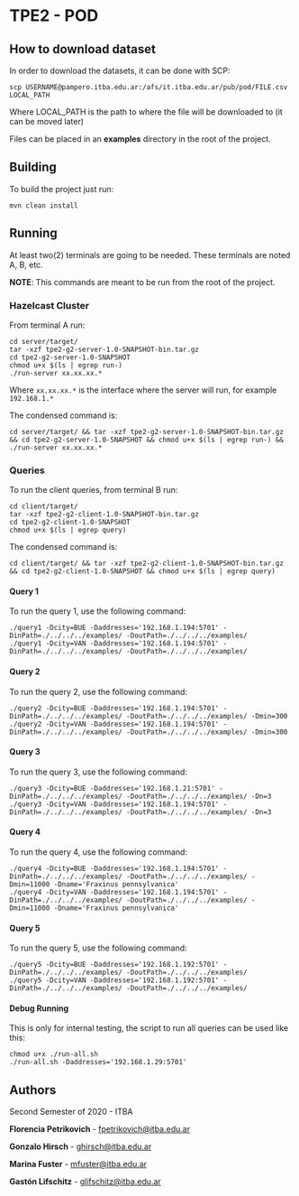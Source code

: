 # TPE2 - POD

## How to download dataset
In order to download the datasets, it can be done with SCP:
```
scp USERNAME@pampero.itba.edu.ar:/afs/it.itba.edu.ar/pub/pod/FILE.csv LOCAL_PATH
```
Where LOCAL_PATH is the path to where the file will be downloaded to (it can be moved later)

Files can be placed in an **examples** directory in the root of the project.

## Building
To build the project just run:
```
mvn clean install
```

## Running
At least two(2) terminals are going to be needed. These terminals are noted A, B, etc.

**NOTE**: This commands are meant to be run from the root of the project.

### Hazelcast Cluster
From terminal A run:
```
cd server/target/
tar -xzf tpe2-g2-server-1.0-SNAPSHOT-bin.tar.gz
cd tpe2-g2-server-1.0-SNAPSHOT
chmod u+x $(ls | egrep run-)
./run-server xx.xx.xx.*
```

Where `xx.xx.xx.*` is the interface where the server will run, for example `192.168.1.*`

The condensed command is:
```
cd server/target/ && tar -xzf tpe2-g2-server-1.0-SNAPSHOT-bin.tar.gz && cd tpe2-g2-server-1.0-SNAPSHOT && chmod u+x $(ls | egrep run-) && ./run-server xx.xx.xx.*
```

### Queries
To run the client queries, from terminal B run:
```
cd client/target/
tar -xzf tpe2-g2-client-1.0-SNAPSHOT-bin.tar.gz
cd tpe2-g2-client-1.0-SNAPSHOT
chmod u+x $(ls | egrep query)
```

The condensed command is:
```
cd client/target/ && tar -xzf tpe2-g2-client-1.0-SNAPSHOT-bin.tar.gz && cd tpe2-g2-client-1.0-SNAPSHOT && chmod u+x $(ls | egrep query)
```

#### Query 1
To run the query 1, use the following command:
```
./query1 -Dcity=BUE -Daddresses='192.168.1.194:5701' -DinPath=./../../../examples/ -DoutPath=./../../../examples/
./query1 -Dcity=VAN -Daddresses='192.168.1.194:5701' -DinPath=./../../../examples/ -DoutPath=./../../../examples/
```

#### Query 2
To run the query 2, use the following command:
```
./query2 -Dcity=BUE -Daddresses='192.168.1.194:5701' -DinPath=./../../../examples/ -DoutPath=./../../../examples/ -Dmin=300
./query2 -Dcity=VAN -Daddresses='192.168.1.194:5701' -DinPath=./../../../examples/ -DoutPath=./../../../examples/ -Dmin=300
```

#### Query 3
To run the query 3, use the following command:
```
./query3 -Dcity=BUE -Daddresses='192.168.1.21:5701' -DinPath=./../../../examples/ -DoutPath=./../../../examples/ -Dn=3
./query3 -Dcity=VAN -Daddresses='192.168.1.194:5701' -DinPath=./../../../examples/ -DoutPath=./../../../examples/ -Dn=3
```

#### Query 4
To run the query 4, use the following command:
```
./query4 -Dcity=BUE -Daddresses='192.168.1.194:5701' -DinPath=./../../../examples/ -DoutPath=./../../../examples/ -Dmin=11000 -Dname='Fraxinus pennsylvanica'
./query4 -Dcity=VAN -Daddresses='192.168.1.194:5701' -DinPath=./../../../examples/ -DoutPath=./../../../examples/ -Dmin=11000 -Dname='Fraxinus pennsylvanica'
```

#### Query 5
To run the query 5, use the following command:
```
./query5 -Dcity=BUE -Daddresses='192.168.1.192:5701' -DinPath=./../../../examples/ -DoutPath=./../../../examples/
./query5 -Dcity=VAN -Daddresses='192.168.1.192:5701' -DinPath=./../../../examples/ -DoutPath=./../../../examples/
```

#### Debug Running
This is only for internal testing, the script to run all queries can be used like this:
```
chmod u+x ./run-all.sh
./run-all.sh -Daddresses='192.168.1.29:5701'
```

## Authors

Second Semester of 2020 - ITBA

**Florencia Petrikovich** - fpetrikovich@itba.edu.ar

**Gonzalo Hirsch** - ghirsch@itba.edu.ar

**Marina Fuster** - mfuster@itba.edu.ar

**Gastón Lifschitz** - glifschitz@itba.edu.ar